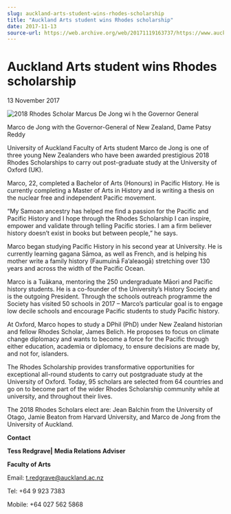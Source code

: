 ```yaml
---
slug: auckland-arts-student-wins-rhodes-scholarship
title: "Auckland Arts student wins Rhodes scholarship"
date: 2017-11-13
source-url: https://web.archive.org/web/20171119163737/https://www.auckland.ac.nz/en/about/news-events-and-notices/news/news-2017/11/auckland-arts-student-wins-rhodes-scholarship.html
---
```

Auckland Arts student wins Rhodes scholarship
=============================================

13 November 2017

![2018 Rhodes Scholar Marcus De Jong wi h the Governor General](https://www.auckland.ac.nz/en/about/news-events-and-notices/news/news-2017/11/auckland-arts-student-wins-rhodes-scholarship/_jcr_content/par/textimage/image.img.jpg/1510524255299.jpg "2018 Rhodes Scholar Marcus De Jong wi h the Governor General")

Marco de Jong with the Governor-General of New Zealand, Dame Patsy Reddy

University of Auckland Faculty of Arts student Marco de Jong is one of three young New Zealanders who have been awarded prestigious 2018 Rhodes Scholarships to carry out post-graduate study at the University of Oxford (UK).

Marco, 22, completed a Bachelor of Arts (Honours) in Pacific History. He is currently completing a Master of Arts in History and is writing a thesis on the nuclear free and independent Pacific movement.

“My Samoan ancestry has helped me find a passion for the Pacific and Pacific History and I hope through the Rhodes Scholarship I can inspire, empower and validate through telling Pacific stories. I am a firm believer history doesn’t exist in books but between people,” he says.

Marco began studying Pacific History in his second year at University. He is currently learning gagana Sāmoa, as well as French, and is helping his mother write a family history (Faumuinā Fa’aleaogā) stretching over 130 years and across the width of the Pacific Ocean.

Marco is a Tuākana, mentoring the 250 undergraduate Māori and Pacific history students. He is a co-founder of the University’s History Society and is the outgoing President. Through the schools outreach programme the Society has visited 50 schools in 2017 – Marco’s particular goal is to engage low decile schools and encourage Pacific students to study Pacific history.

At Oxford, Marco hopes to study a DPhil (PhD) under New Zealand historian and fellow Rhodes Scholar, James Belich. He proposes to focus on climate change diplomacy and wants to become a force for the Pacific through either education, academia or diplomacy, to ensure decisions are made by, and not for, islanders.

The Rhodes Scholarship provides transformative opportunities for exceptional all-round students to carry out postgraduate study at the University of Oxford. Today, 95 scholars are selected from 64 countries and go on to become part of the wider Rhodes Scholarship community while at university, and throughout their lives.

The 2018 Rhodes Scholars elect are: Jean Balchin from the University of Otago, Jamie Beaton from Harvard University, and Marco de Jong from the University of Auckland.

**Contact**

**Tess Redgrave|** **Media Relations Adviser**

**Faculty of Arts**

Email: [t.redgrave@auckland.ac.nz](mailto:t.redgrave@auckland.ac.nz)  

Tel: +64 9 923 7383

Mobile: +64 027 562 5868